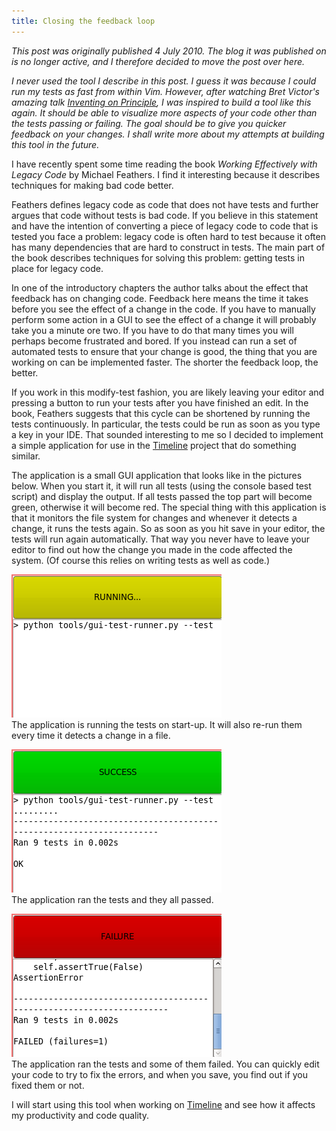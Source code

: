 ```yaml
---
title: Closing the feedback loop
---
```

*This post was originally published 4 July 2010. The blog it was
published on is no longer active, and I therefore decided to move the
post over here.*

*I never used the tool I describe in this post. I guess it was because I
could run my tests as fast from within Vim. However, after watching Bret
Victor's amazing talk [Inventing on
Principle](http://vimeo.com/36579366), I was inspired to build a tool
like this again. It should be able to visualize more aspects of your
code other than the tests passing or failing. The goal should be to give
you quicker feedback on your changes. I shall write more about my
attempts at building this tool in the future.*

I have recently spent some time reading the book *Working Effectively
with Legacy Code* by Michael Feathers. I find it interesting because it
describes techniques for making bad code better.

Feathers defines legacy code as code that does not have tests and
further argues that code without tests is bad code. If you believe in
this statement and have the intention of converting a piece of legacy
code to code that is tested you face a problem: legacy code is often
hard to test because it often has many dependencies that are hard to
construct in tests. The main part of the book describes techniques for
solving this problem: getting tests in place for legacy code.

In one of the introductory chapters the author talks about the effect
that feedback has on changing code. Feedback here means the time it
takes before you see the effect of a change in the code. If you have to
manually perform some action in a GUI to see the effect of a change it
will probably take you a minute ore two. If you have to do that many
times you will perhaps become frustrated and bored. If you instead can
run a set of automated tests to ensure that your change is good, the
thing that you are working on can be implemented faster. The shorter the
feedback loop, the better.

If you work in this modify-test fashion, you are likely leaving your
editor and pressing a button to run your tests after you have finished
an edit. In the book, Feathers suggests that this cycle can be shortened
by running the tests continuously. In particular, the tests could be run
as soon as you type a key in your IDE. That sounded interesting to me so
I decided to implement a simple application for use in the
[Timeline](http://thetimelineproj.sourceforge.net/) project that do
something similar.

The application is a small GUI application that looks like in the
pictures below. When you start it, it will run all tests (using the
console based test script) and display the output. If all tests passed
the top part will become green, otherwise it will become red. The
special thing with this application is that it monitors the file system
for changes and whenever it detects a change, it runs the tests again.
So as soon as you hit save in your editor, the tests will run again
automatically. That way you never have to leave your editor to find out
how the change you made in the code affected the system. (Of course this
relies on writing tests as well as code.)

![GUI Test Runner: Running](/writing/reflections-on-programming/2012-03-03-closing-the-feedback-loop/running.png "GUI Test Runner: Running")\
The application is running the tests on start-up. It will also re-run
them every time it detects a change in a file.

![GUI Test Runner: Success](/writing/reflections-on-programming/2012-03-03-closing-the-feedback-loop/success.png "GUI Test Runner: Success")\
The application ran the tests and they all passed.

![GUI Test Runner: Failure](/writing/reflections-on-programming/2012-03-03-closing-the-feedback-loop/failure.png "GUI Test Runner: Failure")\
The application ran the tests and some of them failed. You can quickly
edit your code to try to fix the errors, and when you save, you find out
if you fixed them or not.

I will start using this tool when working on
[Timeline](http://thetimelineproj.sourceforge.net) and see how it
affects my productivity and code quality.
